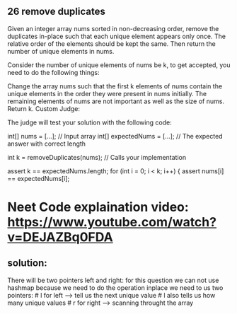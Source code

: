 
## 26 remove duplicates
Given an integer array nums sorted in non-decreasing order, remove the duplicates in-place such that each unique element appears only once. The relative order of the elements should be kept the same. Then return the number of unique elements in nums.

Consider the number of unique elements of nums be k, to get accepted, you need to do the following things:

Change the array nums such that the first k elements of nums contain the unique elements in the order they were present in nums initially. The remaining elements of nums are not important as well as the size of nums.
Return k.
Custom Judge:

The judge will test your solution with the following code:


int[] nums = [...]; // Input array
int[] expectedNums = [...]; // The expected answer with correct length

int k = removeDuplicates(nums); // Calls your implementation

assert k == expectedNums.length;
for (int i = 0; i < k; i++) {
    assert nums[i] == expectedNums[i];
    
# Neet Code explaination video: https://www.youtube.com/watch?v=DEJAZBq0FDA
## solution:
There will be two pointers left and right:
for this question we can not use hashmap because we need to do the operation inplace
 we need to us two pointers:
            # l for left --> tell us the next unique value
            # l also tells us how many unique values
            # r for right --> scanning throught the array

